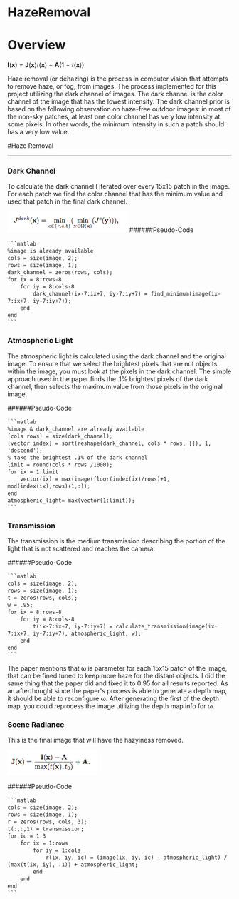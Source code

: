HazeRemoval
===========

Overview
====

**I**(**x**) = **J**(**x**)_t_(**x**) + **A**(1 − _t_(**x**))

Haze removal (or dehazing) is the process in computer vision that attempts to remove haze, or fog, from images. The process implemented for this project utilizing the dark channel of images.  The dark channel is the color channel of the image that has the lowest intensity.  The dark channel prior is based on the following observation on haze-free outdoor images: in most of the non-sky patches, at least one color channel has very low intensity at some pixels. In other words, the minimum intensity in such a patch should has a very low value. 


#Haze Removal

---

### Dark Channel

To calculate the dark channel I iterated over every 15x15 patch in the image. For each patch we find the color channel that has the minimum value and used that patch in the final dark channel.

![dark channel](https://github.com/KnownSubset/HazeRemoval/raw/master/dark_channel.png "dark channel") 
######Pseudo-Code
    
    ```matlab
    %image is already available
    cols = size(image, 2);
    rows = size(image, 1);
    dark_channel = zeros(rows, cols);
    for ix = 8:rows-8
        for iy = 8:cols-8
            dark_channel(ix-7:ix+7, iy-7:iy+7) = find_minimum(image(ix-7:ix+7, iy-7:iy+7));
        end
    end
    ```


### Atmospheric Light

The atmospheric light is calculated using the dark channel and the original image.  To ensure that we select the brightest pixels that are not objects within the image, you must look at the pixels in the dark channel.  The simple approach used in the paper finds the .1% brightest pixels of the dark channel, then selects the maximum value from those pixels in the original image.

######Pseudo-Code


    ```matlab
    %image & dark_channel are already available
    [cols rows] = size(dark_channel);
    [vector index] = sort(reshape(dark_channel, cols * rows, []), 1, 'descend');
    % take the brightest .1% of the dark channel
    limit = round(cols * rows /1000);
    for ix = 1:limit
        vector(ix) = max(image(floor(index(ix)/rows)+1, mod(index(ix),rows)+1,:));
    end
    atmospheric_light= max(vector(1:limit));
    ```

### Transmission

The transmission is the medium transmission describing the portion of the light that is not scattered and reaches the camera.

######Pseudo-Code

    ```matlab
    cols = size(image, 2);
    rows = size(image, 1);
    t = zeros(rows, cols);
    w = .95;
    for ix = 8:rows-8
        for iy = 8:cols-8
            t(ix-7:ix+7, iy-7:iy+7) = calculate_transmission(image(ix-7:ix+7, iy-7:iy+7), atmospheric_light, w);
        end
    end
    ```
    
The paper mentions that ω is parameter for each 15x15 patch of the image, that can be fined tuned to keep more haze for the distant objects. I did the same thing that the paper did and fixed it to 0.95 for all results reported.  As an afterthought since the paper's process is able to generate a depth map, it should be able to reconfigure ω.  After generating the first of the depth map, you could reprocess the image utilizing the depth map info for ω.

### Scene Radiance

This is the final image that will have the hazyiness removed.  

![scene radiance](https://github.com/KnownSubset/HazeRemoval/raw/master/radiance.png "scene radiance") 

######Pseudo-Code

    ```matlab
    cols = size(image, 2);
    rows = size(image, 1);
    r = zeros(rows, cols, 3);
    t(:,:,1) = transmission;
    for ic = 1:3
        for ix = 1:rows
            for iy = 1:cols
                r(ix, iy, ic) = (image(ix, iy, ic) - atmospheric_light) / (max(t(ix, iy), .1)) + atmospheric_light;
            end
        end
    end
    ```


